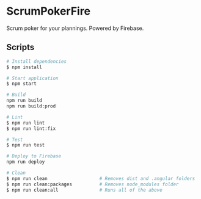 # ScrumPokerFire

Scrum poker for your plannings. Powered by Firebase.

## Scripts

``` bash
# Install dependencies
$ npm install

# Start application
$ npm start

# Build
npm run build
npm run build:prod

# Lint
$ npm run lint
$ npm run lint:fix

# Test
$ npm run test

# Deploy to Firebase
npm run deploy

# Clean
$ npm run clean                   # Removes dist and .angular folders
$ npm run clean:packages          # Removes node_modules folder
$ npm run clean:all               # Runs all of the above
```
